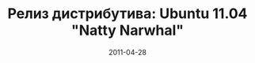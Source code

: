 ---
layout: post
title: "Релиз дистрибутива: Ubuntu 11.04 \"Natty Narwhal\""
date: 2011-04-28   
---